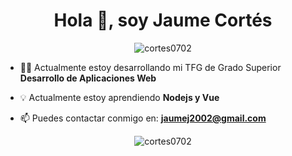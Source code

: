 <h1 align="center">Hola 👋, soy Jaume Cortés</h1>

<p align="center"><img align="center" src="https://github-readme-stats.vercel.app/api/top-langs?username=cortes0702&show_icons=true&locale=en&layout=compact" alt="cortes0702"/></p>

- 👨‍💻 Actualmente estoy desarrollando mi TFG de Grado Superior **Desarrollo de Aplicaciones Web**

- 💡 Actualmente estoy aprendiendo **Nodejs y Vue**

- 📫 Puedes contactar conmigo en: **jaumej2002@gmail.com**

<p align="center"> <img src="https://komarev.com/ghpvc/?username=albertocervera&label=Profile%20views&color=0e75b6&style=flat" alt="cortes0702" /> </p>
